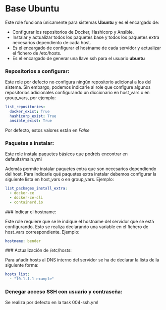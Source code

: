 # Base Ubuntu

Este role funciona únicamente para sistemas **Ubuntu** y es el encargado de:

- Configurar los repositorios de Docker, Hashicorp y Ansible.
- Instalar y actualizar todos los paquetes base y todos los paquetes extra necesarios dependiento de cada host.
- Es el encargado de configurar el hostname de cada servidor y actualizar el fichero de /etc/hosts.
- Es el encargado de generar una llave ssh para el usuario **ubuntu**

### Repositorios a configurar:

Este role por defecto no configura ningún repositorio adicional a los del sistema. Sin embargo, podemos indicarle al role que configure algunos repositorios adicionales configurando un diccionario en host_vars o en group_vars, por ejemplo:

```YAML
list_repositories:
  docker_exist: True
  hashicorp_exist: True
  ansible_exist: True
```

Por defecto, estos valores están en _False_

### Paquetes a instalar:

Este role instala paquetes básicos que podréis encontrar en defaults/main.yml

Además permite instalar paquetes extra que son necesarios dependiendo del host. Para indicarle qué paquetes extra instalar debemos configurar la siguiente lista en host_vars o en group_vars. Ejemplo:

```YAML
list_packages_install_extra:
  - docker-ce
  - docker-ce-cli
  - containerd.io
```

### Indicar el hostname:

Este role requiere que se le indique el hostname del servidor que se está configurando. Esto se realiza declarando una variable en el fichero de host_vars correspondiente. Ejemplo:

```YAML
hostname: bender
```

### Actualización de /etc/hosts:

Para añadir hosts al DNS interno del servidor se ha de declarar la lista de la siguiente forma:

```YAML
hosts_list:
  - "10.1.1.1 example"
```

### Denegar acceso SSH con usuario y contraseña:
Se realiza por defecto en la task 004-ssh.yml
